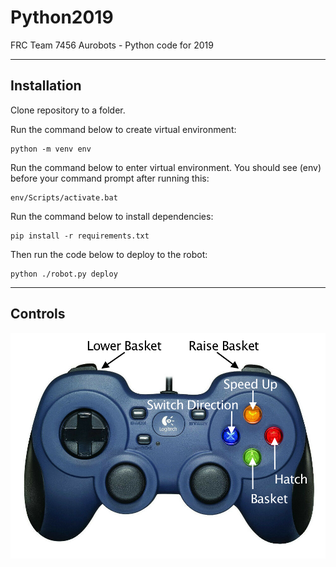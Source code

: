 # Python2019

FRC Team 7456 Aurobots - Python code for 2019

---

## Installation

Clone repository to a folder.

Run the command below to create virtual environment:
```
python -m venv env
```
Run the command below to enter virtual environment. You should see (env) before your command prompt after running this:
```
env/Scripts/activate.bat
```

Run the command below to install dependencies:
````
pip install -r requirements.txt
````
Then run the code below to deploy to the robot:
`````
python ./robot.py deploy
`````
---

## Controls
![Picture of Controller](RobotControls.png)
